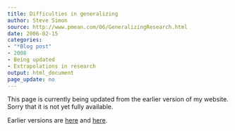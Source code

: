 ```yaml
---
title: Difficulties in generalizing
author: Steve Simon
source: http://www.pmean.com/06/GeneralizingResearch.html
date: 2006-02-15
categories:
- "*Blog post"
- 2008
- Being updated
- Extrapolations in research
output: html_document
page_update: no
---
```


This page is currently being updated from the earlier version of my website. Sorry that it is not yet fully available.

<!---More--->

Earlier versions are [here][sim1] and [here][sim2].

[sim1]: http://www.pmean.com/06/GeneralizingResearch.html
[sim2]: http://new.pmean.com/generalizing-research/
